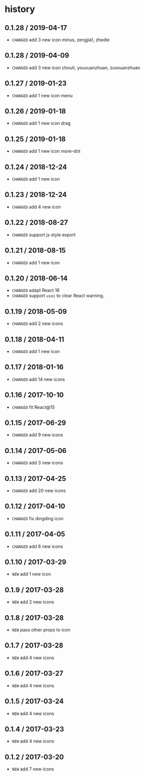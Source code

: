 # history
## 0.1.28 / 2019-04-17
* `CHANGED` add 3 new icon minus, zengjia1, zhedie

## 0.1.28 / 2019-04-09
* `CHANGED` add 3 new icon chouti, youxuanzhuan, zuoxuanzhuan

## 0.1.27 / 2019-01-23
* `CHANGED` add 1 new icon menu

## 0.1.26 / 2019-01-18
* `CHANGED` add 1 new icon drag

## 0.1.25 / 2019-01-18
* `CHANGED` add 1 new icon more-dot
## 0.1.24 / 2018-12-24
* `CHANGED` add 1 new icon

## 0.1.23 / 2018-12-24
* `CHANGED` add 4 new icon

## 0.1.22 / 2018-08-27

* `CHANGED` support js style export

## 0.1.21 / 2018-08-15

* `CHANGED` add 1 new icon

## 0.1.20 / 2018-06-14

* `CHANGED` adapt React 16
* `CHANGED` support `usei` to clear React warning.

## 0.1.19 / 2018-05-09

* `CHANGED` add 2 new icons

## 0.1.18 / 2018-04-11

* `CHANGED` add 1 new icon

## 0.1.17 / 2018-01-16

* `CHANGED` add 14 new icons

## 0.1.16 / 2017-10-10

* `CHANGED` fit React@15

## 0.1.15 / 2017-06-29

* `CHANGED` add 9 new icons

## 0.1.14 / 2017-05-06

* `CHANGED` add 3 new icons

## 0.1.13 / 2017-04-25

* `CHANGED` add 20 new icons

## 0.1.12 / 2017-04-10

* `CHANGED` fix dingding icon

## 0.1.11 / 2017-04-05

* `CHANGED` add 8 new icons

## 0.1.10 / 2017-03-29

* `NEW` add 1 new icon

## 0.1.9 / 2017-03-28

* `NEW` add 2 new icons

## 0.1.8 / 2017-03-28

* `NEW` pass other props to icon

## 0.1.7 / 2017-03-28

* `NEW` add 4 new icons

## 0.1.6 / 2017-03-27

* `NEW` add 4 new icons

## 0.1.5 / 2017-03-24

* `NEW` add 4 new icons

## 0.1.4 / 2017-03-23

* `NEW` add 4 new icons

## 0.1.2 / 2017-03-20

* `NEW` add 7 new icons
